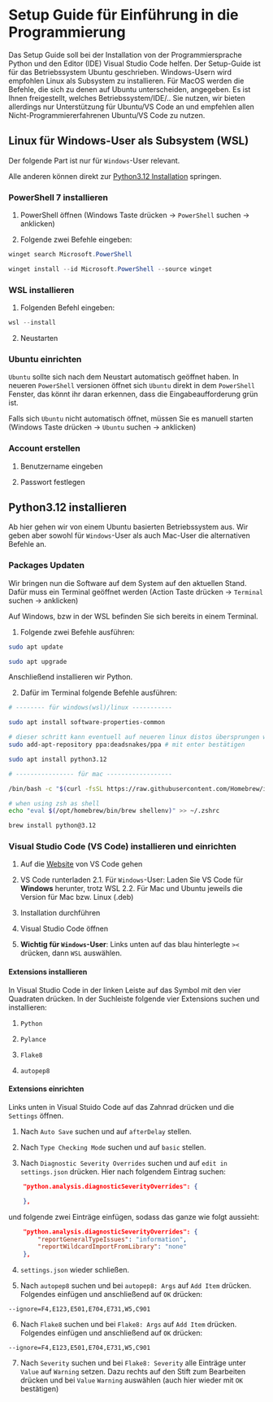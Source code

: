 # Setup Guide für Einführung in die Programmierung

Das Setup Guide soll bei der Installation von der Programmiersprache Python und den Editor (IDE) Visual Studio Code helfen. Der Setup-Guide ist für das Betriebssystem Ubuntu geschrieben. Windows-Usern wird empfohlen Linux als Subsystem zu installieren. Für MacOS werden die Befehle, die sich zu denen auf Ubuntu unterscheiden, angegeben. Es ist Ihnen freigestellt, welches Betriebssystem/IDE/.. Sie nutzen, wir bieten allerdings nur Unterstützung für Ubuntu/VS Code an und empfehlen allen Nicht-Programmiererfahrenen Ubuntu/VS Code zu nutzen.

## Linux für Windows-User als Subsystem (WSL)

Der folgende Part ist nur für `Windows`-User relevant.

Alle anderen können direkt zur [Python3.12 Installation](#-Python3.12-installieren) springen.

### PowerShell 7 installieren

1. PowerShell öffnen (Windows Taste drücken -> `PowerShell` suchen -> anklicken)

2. Folgende zwei Befehle eingeben:

```PowerShell
winget search Microsoft.PowerShell

winget install --id Microsoft.PowerShell --source winget
```

### WSL installieren

1. Folgenden Befehl eingeben:

```PowerShell
wsl --install
```

2. Neustarten

### Ubuntu einrichten

`Ubuntu` sollte sich nach dem Neustart automatisch geöffnet haben. 
In neueren `PowerShell` versionen öffnet sich `Ubuntu` direkt in dem `PowerShell` Fenster, das könnt ihr daran erkennen, dass die Eingabeaufforderung grün ist.

Falls sich `Ubuntu` nicht automatisch öffnet, müssen Sie es manuell starten (Windows Taste drücken -> `Ubuntu` suchen -> anklicken)

### Account erstellen

1. Benutzername eingeben

2. Passwort festlegen

## Python3.12 installieren

Ab hier gehen wir von einem Ubuntu basierten Betriebssystem aus. Wir geben aber sowohl für `Windows`-User als auch Mac-User die alternativen Befehle an.

### Packages Updaten

Wir bringen nun die Software auf dem System auf den aktuellen Stand. Dafür muss ein Terminal geöffnet werden (Action Taste drücken -> `Terminal` suchen -> anklicken)

Auf Windows, bzw in der WSL befinden Sie sich bereits in einem Terminal.

1. Folgende zwei Befehle ausführen:

```bash
sudo apt update

sudo apt upgrade
```

Anschließend installieren wir Python.

2. Dafür im Terminal folgende Befehle ausführen:

```bash
# -------- für windows(wsl)/linux -----------

sudo apt install software-properties-common

# dieser schritt kann eventuell auf neueren linux distos übersprungen werden
sudo add-apt-repository ppa:deadsnakes/ppa # mit enter bestätigen

sudo apt install python3.12

# ---------------- für mac ------------------

/bin/bash -c "$(curl -fsSL https://raw.githubusercontent.com/Homebrew/install/HEAD/install.sh)"

# when using zsh as shell
echo "eval $(/opt/homebrew/bin/brew shellenv)" >> ~/.zshrc

brew install python@3.12
```


### Visual Studio Code (VS Code) installieren und einrichten

1. Auf die [Website](https://code.visualstudio.com/Download) von VS Code gehen

2. VS Code runterladen
    2.1. Für `Windows`-User: Laden Sie VS Code für **Windows** herunter, trotz WSL
    2.2. Für Mac und Ubuntu jeweils die Version für Mac bzw. Linux (.deb)

3. Installation durchführen

4. Visual Studio Code öffnen

5. **Wichtig für `Windows`-User**: Links unten auf das blau hinterlegte `><` drücken, dann `WSL` auswählen.

#### Extensions installieren

In Visual Studio Code in der linken Leiste auf das Symbol mit den vier Quadraten drücken. In der Suchleiste folgende vier Extensions suchen und installieren:

1. `Python`

2. `Pylance`

3. `Flake8`

4. `autopep8`

#### Extensions einrichten

Links unten in Visual Stuido Code auf das Zahnrad drücken und die `Settings` öffnen.

1. Nach `Auto Save` suchen und auf `afterDelay` stellen.

2. Nach `Type Checking Mode` suchen und auf `basic` stellen.

3. Nach `Diagnostic Severity Overrides` suchen und auf `edit in settings.json` drücken. Hier nach folgendem Eintrag suchen:

```json
    "python.analysis.diagnosticSeverityOverrides": {

    },
```

und folgende zwei Einträge einfügen, sodass das ganze wie folgt aussieht:

```json
    "python.analysis.diagnosticSeverityOverrides": {
        "reportGeneralTypeIssues": "information",
        "reportWildcardImportFromLibrary": "none"
    },
```

4. `settings.json` wieder schließen.

5. Nach `autopep8` suchen und bei `autopep8: Args` auf `Add Item` drücken. Folgendes einfügen und anschließend auf `OK` drücken:

```
--ignore=F4,E123,E501,E704,E731,W5,C901
```

6. Nach `Flake8` suchen und bei `Flake8: Args` auf `Add Item` drücken. Folgendes einfügen und anschließend auf `OK` drücken:

```
--ignore=F4,E123,E501,E704,E731,W5,C901
```

7. Nach `Severity` suchen und bei `Flake8: Severity` alle Einträge unter `Value` auf `Warning` setzen. Dazu rechts auf den Stift zum Bearbeiten drücken und bei `Value` `Warning` auswählen (auch hier wieder mit `OK` bestätigen)
